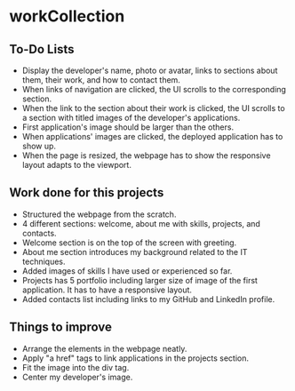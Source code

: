 # workCollection

## To-Do Lists
- Display the developer's name, photo or avatar, links to sections about them, their work, and how to contact them.
- When links of navigation are clicked, the UI scrolls to the corresponding section.
- When the link to the section about their work is clicked, the UI scrolls to a section with titled images of the developer's applications.
- First application's image should be larger than the others.
- When applications' images are clicked, the deployed application has to show up.
- When the page is resized, the webpage has to show the responsive layout adapts to the viewport.

## Work done for this projects
- Structured the webpage from the scratch.
- 4 different sections: welcome, about me with skills, projects, and contacts.
- Welcome section is on the top of the screen with greeting.
- About me section introduces my background related to the IT techniques.
- Added images of skills I have used or experienced so far.
- Projects has 5 portfolio including larger size of image of the first application. It has to have a responsive layout.
- Added contacts list including links to my GitHub and LinkedIn profile.


## Things to improve
- Arrange the elements in the webpage neatly.
- Apply "a href" tags to link applications in the projects section.
- Fit the image into the div tag.
- Center my developer's image.